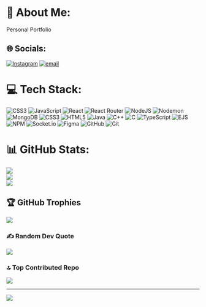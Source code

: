 # 💫 About Me:
Personal Portfolio


## 🌐 Socials:
[![Instagram](https://img.shields.io/badge/Instagram-%23E4405F.svg?logo=Instagram&logoColor=white)](https://instagram.com/hamasmunawar) [![email](https://img.shields.io/badge/Email-D14836?logo=gmail&logoColor=white)](mailto:muhammadhamasmunawar@gmail.com) 

# 💻 Tech Stack:
![CSS3](https://img.shields.io/badge/css3-%231572B6.svg?style=flat&logo=css3&logoColor=white) ![JavaScript](https://img.shields.io/badge/javascript-%23323330.svg?style=flat&logo=javascript&logoColor=%23F7DF1E) ![React](https://img.shields.io/badge/react-%2320232a.svg?style=flat&logo=react&logoColor=%2361DAFB) ![React Router](https://img.shields.io/badge/React_Router-CA4245?style=flat&logo=react-router&logoColor=white) ![NodeJS](https://img.shields.io/badge/node.js-6DA55F?style=flat&logo=node.js&logoColor=white) ![Nodemon](https://img.shields.io/badge/NODEMON-%23323330.svg?style=flat&logo=nodemon&logoColor=%BBDEAD) ![MongoDB](https://img.shields.io/badge/MongoDB-%234ea94b.svg?style=flat&logo=mongodb&logoColor=white) ![CSS3](https://img.shields.io/badge/css3-%231572B6.svg?style=flat&logo=css3&logoColor=white) ![HTML5](https://img.shields.io/badge/html5-%23E34F26.svg?style=flat&logo=html5&logoColor=white) ![Java](https://img.shields.io/badge/java-%23ED8B00.svg?style=flat&logo=openjdk&logoColor=white) ![C++](https://img.shields.io/badge/c++-%2300599C.svg?style=flat&logo=c%2B%2B&logoColor=white) ![C](https://img.shields.io/badge/c-%2300599C.svg?style=flat&logo=c&logoColor=white) ![TypeScript](https://img.shields.io/badge/typescript-%23007ACC.svg?style=flat&logo=typescript&logoColor=white) ![EJS](https://img.shields.io/badge/ejs-%23B4CA65.svg?style=flat&logo=ejs&logoColor=black) ![NPM](https://img.shields.io/badge/NPM-%23CB3837.svg?style=flat&logo=npm&logoColor=white) ![Socket.io](https://img.shields.io/badge/Socket.io-black?style=flat&logo=socket.io&badgeColor=010101) ![Figma](https://img.shields.io/badge/figma-%23F24E1E.svg?style=flat&logo=figma&logoColor=white) ![GitHub](https://img.shields.io/badge/github-%23121011.svg?style=flat&logo=github&logoColor=white) ![Git](https://img.shields.io/badge/git-%23F05033.svg?style=flat&logo=git&logoColor=white)
# 📊 GitHub Stats:
![](https://github-readme-stats.vercel.app/api?username=hamas-munawar&theme=dark&hide_border=true&include_all_commits=false&count_private=true)<br/>
![](https://nirzak-streak-stats.vercel.app/?user=hamas-munawar&theme=dark&hide_border=true)<br/>
![](https://github-readme-stats.vercel.app/api/top-langs/?username=hamas-munawar&theme=dark&hide_border=true&include_all_commits=false&count_private=true&layout=compact)

## 🏆 GitHub Trophies
![](https://github-profile-trophy.vercel.app/?username=hamas-munawar&theme=transparent&no-frame=true&no-bg=true&margin-w=4)

### ✍️ Random Dev Quote
![](https://quotes-github-readme.vercel.app/api?type=horizontal&theme=radical)

### 🔝 Top Contributed Repo
![](https://github-contributor-stats.vercel.app/api?username=hamas-munawar&limit=5&theme=dark&combine_all_yearly_contributions=true)

---
[![](https://visitcount.itsvg.in/api?id=hamas-munawar&icon=1&color=1)](https://visitcount.itsvg.in)

<!-- Proudly created with GPRM ( https://gprm.itsvg.in ) -->
